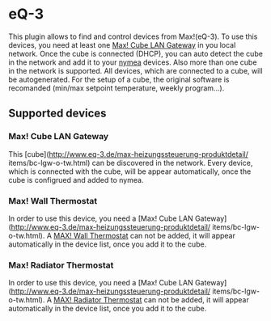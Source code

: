 # eQ-3

This plugin allows to find and control devices from Max!(eQ-3). To use this devices, you need at least
one [Max! Cube LAN Gateway](http://www.eq-3.de/max-heizungssteuerung-produktdetail/items/bc-lgw-o-tw.html)
in you local network. Once the cube is connected (DHCP), you can auto detect the cube in the network and
add it to your [nymea](https://nymea.io) devices. Also more than one cube in the network is supported. All
devices, which are connected to a cube, will be autogenerated. For the setup of a cube, the original
software is recomanded (min/max setpoint temperature, weekly program...).

## Supported devices

### Max! Cube LAN Gateway

This [cube](http://www.eq-3.de/max-heizungssteuerung-produktdetail/
items/bc-lgw-o-tw.html) can be discovered in the network. Every device, which is connected with the cube, will be appear automatically, once the cube is configrued and
added to nymea.

### Max! Wall Thermostat

In order to use this device, you need a [Max! Cube LAN Gateway](http://www.eq-3.de/max-heizungssteuerung-produktdetail/
items/bc-lgw-o-tw.html). A [MAX! Wall Thermostat](http://www.eq-3.de/max-raumloesung-produktdetail/items/bc-tc-c-wm.html) can not be added,
it will appear automatically in the device list, once you add it to the cube.

### Max! Radiator Thermostat

In order to use this device, you need a [Max! Cube LAN Gateway](http://www.eq-3.de/max-heizungssteuerung-produktdetail/
items/bc-lgw-o-tw.html). A [MAX! Radiator Thermostat](http://www.eq-3.de/max-heizungssteuerung-produktdetail/items/bc-rt-trx-cyg.html) can not be added,
it will appear automatically in the device list, once you add it to the cube.

